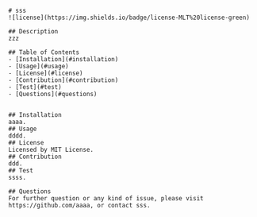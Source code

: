 
    # sss
    ![license](https://img.shields.io/badge/license-MLT%20license-green)
        
    ## Description
    zzz
    
    ## Table of Contents
    - [Installation](#installation)
    - [Usage](#usage)
    - [License](#license)
    - [Contribution](#contribution)
    - [Test](#test)
    - [Questions](#questions)
    
    
    ## Installation
    aaaa.
    ## Usage
    dddd.
    ## License
    Licensed by MIT License.
    ## Contribution
    ddd.
    ## Test 
    ssss.
    
    ## Questions
    For further question or any kind of issue, please visit https://github.com/aaaa, or contact sss.
    
